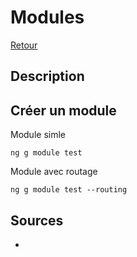 # Modules

[Retour](../readme.md)

## Description

## Créer un module

Module simle

```console
ng g module test 
```

Module avec routage

```console
ng g module test --routing
```

## Sources

* []()